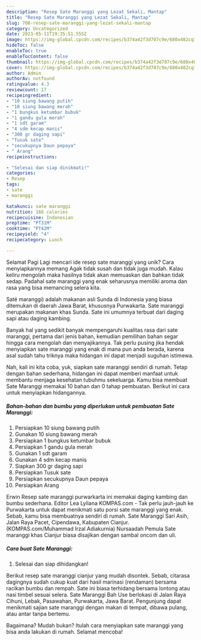 ```yaml
---
description: "Resep Sate Maranggi yang Lezat Sekali, Mantap"
title: "Resep Sate Maranggi yang Lezat Sekali, Mantap"
slug: 708-resep-sate-maranggi-yang-lezat-sekali-mantap
category: Uncategorized
date: 2023-05-11T19:35:51.555Z
image: https://img-global.cpcdn.com/recipes/b374a42f3d707c9e/680x482cq70/sate-maranggi-foto-resep-utama.jpg
hideToc: false
enableToc: true
enableTocContent: false
thumbnail: https://img-global.cpcdn.com/recipes/b374a42f3d707c9e/680x482cq70/sate-maranggi-foto-resep-utama.jpg
cover: https://img-global.cpcdn.com/recipes/b374a42f3d707c9e/680x482cq70/sate-maranggi-foto-resep-utama.jpg
author: Admin
authorAv: notfound
ratingvalue: 4.3
reviewcount: 17
recipeingredient:
- "10 siung bawang putih"
- "10 siung bawang merah"
- "1 bungkus ketumbar bubuk"
- "1 gandu gula merah"
- "1 sdt garam"
- "4 sdm kecap manis"
- "300 gr daging sapi"
- "Tusuk sate"
- "secukupnya Daun pepaya"
- " Arang"
recipeinstructions:

- "Selesai dan siap dinikmati!"
categories:
- Resep
tags:
- sate
- maranggi

katakunci: sate maranggi 
nutrition: 166 calories
recipecuisine: Indonesian
preptime: "PT31M"
cooktime: "PT42M"
recipeyield: "4"
recipecategory: Lunch

---
```



Selamat Pagi Lagi mencari ide resep sate maranggi yang unik? Cara menyiapkannya memang Agak tidak susah dan tidak juga mudah. Kalau keliru mengolah maka hasilnya tidak akan memuaskan dan bahkan tidak sedap. Padahal sate maranggi yang enak seharusnya memiliki aroma dan rasa yang bisa memancing selera kita.


Saté maranggi) adalah makanan asli Sunda di Indonesia yang biasa ditemukan di daerah Jawa Barat, khususnya Purwakarta. Sate maranggi merupakan makanan khas Sunda. Sate ini umumnya terbuat dari daging sapi atau daging kambing.

Banyak hal yang sedikit banyak mempengaruhi kualitas rasa dari sate maranggi, pertama dari jenis bahan, kemudian pemilihan bahan segar hingga cara mengolah dan menyajikannya. Tak perlu pusing jika hendak menyiapkan sate maranggi yang enak di mana pun anda berada, karena asal sudah tahu triknya maka hidangan ini dapat menjadi suguhan istimewa.


Nah, kali ini kita coba, yuk, siapkan sate maranggi sendiri di rumah. Tetap dengan bahan sederhana, hidangan ini dapat memberi manfaat untuk membantu menjaga kesehatan tubuhmu sekeluarga. Kamu bisa membuat Sate Maranggi memakai 10 bahan dan 0 tahap pembuatan. Berikut ini cara untuk menyiapkan hidangannya.

<!--inarticleads1-->

##### Bahan-bahan dan bumbu yang diperlukan untuk pembuatan Sate Maranggi:

1. Persiapkan 10 siung bawang putih
1. Gunakan 10 siung bawang merah
1. Persiapkan 1 bungkus ketumbar bubuk
1. Persiapkan 1 gandu gula merah
1. Gunakan 1 sdt garam
1. Gunakan 4 sdm kecap manis
1. Siapkan 300 gr daging sapi
1. Persiapkan Tusuk sate
1. Persiapkan secukupnya Daun pepaya
1. Persiapkan  Arang


Erwin Resep sate maranggi purwarkarta ini memakai daging kambing dan bumbu sederhana. Editor Lea Lyliana KOMPAS.com - Tak perlu jauh-jauh ke Purwakarta untuk dapat menikmati satu porsi sate maranggi yang enak. Sebab, kamu bisa membuatnya sendiri di rumah. Sate Maranggi Sari Asih, Jalan Raya Pacet, Cipendawa, Kabupaten Cianjur. (KOMPAS.com/Muhammad Irzal Adiakurnia) Nursaadah Pemula Sate maranggi khas Cianjur biasa disajikan dengan sambal oncom dan uli. 

<!--inarticleads2-->

##### Cara buat Sate Maranggi:


1. Selesai dan siap dihidangkan!

Berikut resep sate maranggi cianjur yang mudah disontek. Sebab, citarasa dagingnya sudah cukup kuat dari hasil marinasi (rendaman) bersama racikan bumbu dan rempah. Sate ini biasa terhidang bersama lontong atau nasi timbel sesuai selera. Sate Maranggi Bah Use berlokasi di Jalan Raya Cihuni, Lebak, Pasawahan, Purwakarta, Jawa Barat. Pengunjung dapat menikmati sajian sate maranggi dengan makan di tempat, dibawa pulang, atau antar tanpa bertemu. 

Bagaimana? Mudah bukan? Itulah cara menyiapkan sate maranggi yang bisa anda lakukan di rumah. Selamat mencoba!
